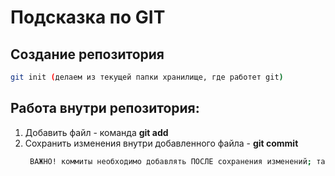 # Подсказка по GIT
## Создание репозитория 
```sh
git init (делаем из текущей папки хранилище, где работет git)
```

## Работа внутри репозитория: 
1. Добавить файл - команда **git add**
2. Сохранить изменения внутри добавленного файла - **git commit** 
     ```sh
      ВАЖНО! коммиты необходимо добавлять ПОСЛЕ сохранения изменений; также к коммитам важно делать пометки, которые в командной строке будут выглядетьЮ как сообщение (git commit -m "сообщение/отметка, что изменилось") 
     ```

     